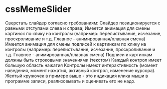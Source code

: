 # cssMemeSlider

Сверстать слайдер согласно требованиям:
Слайдер позиционируется с равными отступами слева и справа;
Имеется анимация для смены картинок по клику на контролы (например: перелистывание, исчезание, проскроливание и т.д. Главное - анимированная/плавная смена)
Имеется анимация для смены подписей к картинкам по клику на контролы (например: перелистывание, исчезание, проскроливание и т.д. Главное - анимированная/плавная смена)
Подписи к картинкам должны быть строковыми значениями (текстом)
Каждый контрол имеет большую область нажатия
Контролы имеют интерактивность (момент наведения, момент нажатия, активный контрол, изменение курсора). Желтый кружочек в примере выше - это индикация клика мыши в программе записи, реализовывать и оценивать его не надо.